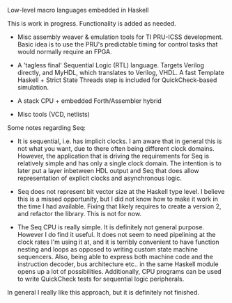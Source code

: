 Low-level macro languages embedded in Haskell

This is work in progress.  Functionality is added as needed.


- Misc assembly weaver & emulation tools for TI PRU-ICSS development.
  Basic idea is to use the PRU's predictable timing for control tasks
  that would normally require an FPGA.

- A 'tagless final' Sequential Logic (RTL) language.  Targets Verilog
  directly, and MyHDL, which translates to Verilog, VHDL.  A fast
  Template Haskell + Strict State Threads step is included for
  QuickCheck-based simulation.

- A stack CPU + embedded Forth/Assembler hybrid

- Misc tools  (VCD, netlists)



Some notes regarding Seq:

- It is sequential, i.e. has implicit clocks.  I am aware that in
  general this is not what you want, due to there often being
  different clock domains.  However, the application that is driving
  the requirements for Seq is relatively simple and has only a single
  clock domain.  The intention is to later put a layer inbetween HDL
  output and Seq that does allow representation of explicit clocks and
  asynchronous logic.

- Seq does not represent bit vector size at the Haskell type level.  I
  believe this is a missed opportunity, but I did not know how to make
  it work in the time I had available.  Fixing that likely requires to
  create a version 2, and refactor the library.  This is not for now.

- The Seq CPU is really simple.  It is definitely not general purpose.
  However I do find it useful.  It does not seem to need pipelining at
  the clock rates I'm using it at, and it is terribly convenient to
  have function nesting and loops as opposed to writing custom state
  machine sequencers.  Also, being able to express both machine code
  and the instruction decoder, bus architecture etc.. in the same
  Haskell module opens up a lot of possibilities.  Additionally, CPU
  programs can be used to write QuickCheck tests for sequential logic
  peripherals.

In general I really like this approach, but it is definitely not
finished.





